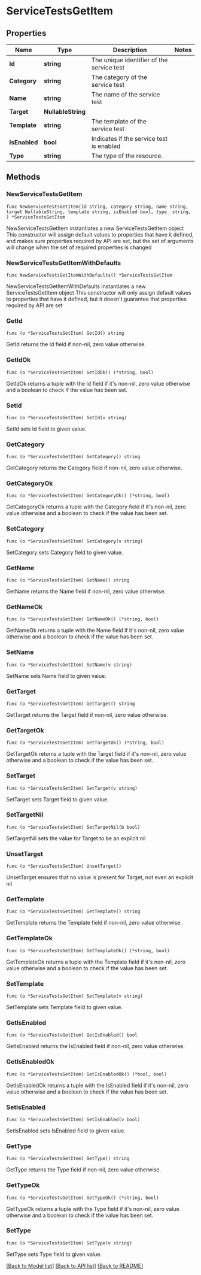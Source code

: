 # ServiceTestsGetItem

## Properties

Name | Type | Description | Notes
------------ | ------------- | ------------- | -------------
**Id** | **string** | The unique identifier of the service test | 
**Category** | **string** | The category of the service test | 
**Name** | **string** | The name of the service test | 
**Target** | **NullableString** |  | 
**Template** | **string** | The template of the service test | 
**IsEnabled** | **bool** | Indicates if the service test is enabled | 
**Type** | **string** | The type of the resource. | 

## Methods

### NewServiceTestsGetItem

`func NewServiceTestsGetItem(id string, category string, name string, target NullableString, template string, isEnabled bool, type_ string, ) *ServiceTestsGetItem`

NewServiceTestsGetItem instantiates a new ServiceTestsGetItem object
This constructor will assign default values to properties that have it defined,
and makes sure properties required by API are set, but the set of arguments
will change when the set of required properties is changed

### NewServiceTestsGetItemWithDefaults

`func NewServiceTestsGetItemWithDefaults() *ServiceTestsGetItem`

NewServiceTestsGetItemWithDefaults instantiates a new ServiceTestsGetItem object
This constructor will only assign default values to properties that have it defined,
but it doesn't guarantee that properties required by API are set

### GetId

`func (o *ServiceTestsGetItem) GetId() string`

GetId returns the Id field if non-nil, zero value otherwise.

### GetIdOk

`func (o *ServiceTestsGetItem) GetIdOk() (*string, bool)`

GetIdOk returns a tuple with the Id field if it's non-nil, zero value otherwise
and a boolean to check if the value has been set.

### SetId

`func (o *ServiceTestsGetItem) SetId(v string)`

SetId sets Id field to given value.


### GetCategory

`func (o *ServiceTestsGetItem) GetCategory() string`

GetCategory returns the Category field if non-nil, zero value otherwise.

### GetCategoryOk

`func (o *ServiceTestsGetItem) GetCategoryOk() (*string, bool)`

GetCategoryOk returns a tuple with the Category field if it's non-nil, zero value otherwise
and a boolean to check if the value has been set.

### SetCategory

`func (o *ServiceTestsGetItem) SetCategory(v string)`

SetCategory sets Category field to given value.


### GetName

`func (o *ServiceTestsGetItem) GetName() string`

GetName returns the Name field if non-nil, zero value otherwise.

### GetNameOk

`func (o *ServiceTestsGetItem) GetNameOk() (*string, bool)`

GetNameOk returns a tuple with the Name field if it's non-nil, zero value otherwise
and a boolean to check if the value has been set.

### SetName

`func (o *ServiceTestsGetItem) SetName(v string)`

SetName sets Name field to given value.


### GetTarget

`func (o *ServiceTestsGetItem) GetTarget() string`

GetTarget returns the Target field if non-nil, zero value otherwise.

### GetTargetOk

`func (o *ServiceTestsGetItem) GetTargetOk() (*string, bool)`

GetTargetOk returns a tuple with the Target field if it's non-nil, zero value otherwise
and a boolean to check if the value has been set.

### SetTarget

`func (o *ServiceTestsGetItem) SetTarget(v string)`

SetTarget sets Target field to given value.


### SetTargetNil

`func (o *ServiceTestsGetItem) SetTargetNil(b bool)`

 SetTargetNil sets the value for Target to be an explicit nil

### UnsetTarget
`func (o *ServiceTestsGetItem) UnsetTarget()`

UnsetTarget ensures that no value is present for Target, not even an explicit nil
### GetTemplate

`func (o *ServiceTestsGetItem) GetTemplate() string`

GetTemplate returns the Template field if non-nil, zero value otherwise.

### GetTemplateOk

`func (o *ServiceTestsGetItem) GetTemplateOk() (*string, bool)`

GetTemplateOk returns a tuple with the Template field if it's non-nil, zero value otherwise
and a boolean to check if the value has been set.

### SetTemplate

`func (o *ServiceTestsGetItem) SetTemplate(v string)`

SetTemplate sets Template field to given value.


### GetIsEnabled

`func (o *ServiceTestsGetItem) GetIsEnabled() bool`

GetIsEnabled returns the IsEnabled field if non-nil, zero value otherwise.

### GetIsEnabledOk

`func (o *ServiceTestsGetItem) GetIsEnabledOk() (*bool, bool)`

GetIsEnabledOk returns a tuple with the IsEnabled field if it's non-nil, zero value otherwise
and a boolean to check if the value has been set.

### SetIsEnabled

`func (o *ServiceTestsGetItem) SetIsEnabled(v bool)`

SetIsEnabled sets IsEnabled field to given value.


### GetType

`func (o *ServiceTestsGetItem) GetType() string`

GetType returns the Type field if non-nil, zero value otherwise.

### GetTypeOk

`func (o *ServiceTestsGetItem) GetTypeOk() (*string, bool)`

GetTypeOk returns a tuple with the Type field if it's non-nil, zero value otherwise
and a boolean to check if the value has been set.

### SetType

`func (o *ServiceTestsGetItem) SetType(v string)`

SetType sets Type field to given value.



[[Back to Model list]](../README.md#documentation-for-models) [[Back to API list]](../README.md#documentation-for-api-endpoints) [[Back to README]](../README.md)


